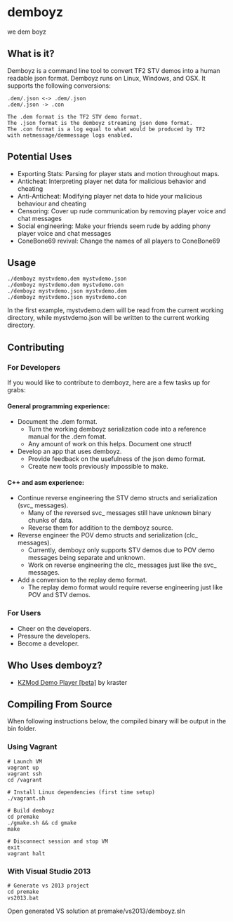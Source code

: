 demboyz
=======

we dem boyz

## What is it?

Demboyz is a command line tool to convert TF2 STV demos into a human readable json format. Demboyz runs on Linux, Windows, and OSX.
It supports the following conversions:

    .dem/.json <-> .dem/.json
    .dem/.json -> .con

    The .dem format is the TF2 STV demo format.
    The .json format is the demboyz streaming json demo format.
    The .con format is a log equal to what would be produced by TF2
    with netmessage/demmessage logs enabled.

## Potential Uses
* Exporting Stats: Parsing for player stats and motion throughout maps.
* Anticheat: Interpreting player net data for malicious behavior and cheating
* Anti-Anticheat: Modifying player net data to hide your malicious behaviour and cheating
* Censoring: Cover up rude communication by removing player voice and chat messages
* Social engineering: Make your friends seem rude by adding phony player voice and chat messages
* ConeBone69 revival: Change the names of all players to ConeBone69

## Usage

    ./demboyz mystvdemo.dem mystvdemo.json
    ./demboyz mystvdemo.dem mystvdemo.con
    ./demboyz mystvdemo.json mystvdemo.dem
    ./demboyz mystvdemo.json mystvdemo.con

In the first example, mystvdemo.dem will be read from the current working directory, while mystvdemo.json will be written to the current working directory.

## Contributing

### For Developers

If you would like to contribute to demboyz, here are a few tasks up for grabs:

#### General programming experience:
* Document the .dem format.
    * Turn the working demboyz serialization code into a reference manual for the .dem fomat.
    * Any amount of work on this helps. Document one struct!
* Develop an app that uses demboyz.
    * Provide feedback on the usefulness of the json demo format.
    * Create new tools previously impossible to make.

#### C++ and asm experience:
* Continue reverse engineering the STV demo structs and serialization (svc_ messages).
    * Many of the reversed svc_ messages still have unknown binary chunks of data.
    * Reverse them for addition to the demboyz source.
* Reverse engineer the POV demo structs and serialization (clc_ messages).
    * Currently, demboyz only supports STV demos due to POV demo messages being separate and unknown.
    * Work on reverse engineering the clc_ messages just like the svc_ messages.
* Add a conversion to the replay demo format.
    * The replay demo format would require reverse engineering just like POV and STV demos.

### For Users

* Cheer on the developers.
* Pressure the developers.
* Become a developer.

## Who Uses demboyz?

* [KZMod Demo Player [beta]](http://xtreme-jumps.eu/e107_plugins/forum/forum_viewtopic.php?359435) by kraster

## Compiling From Source

When following instructions below, the compiled binary will be output in the bin folder.


### Using Vagrant

    # Launch VM
    vagrant up
    vagrant ssh
    cd /vagrant

    # Install Linux dependencies (first time setup)
    ./vagrant.sh

    # Build demboyz
    cd premake
    ./gmake.sh && cd gmake
    make

    # Disconnect session and stop VM
    exit
    vagrant halt

### With Visual Studio 2013

    # Generate vs 2013 project
    cd premake
    vs2013.bat
    
Open generated VS solution at premake/vs2013/demboyz.sln
